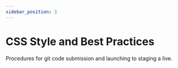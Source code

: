 ```yaml
---
sidebar_position: 3
---
```


# CSS Style and Best Practices

Procedures for git code submission and launching to staging a live.